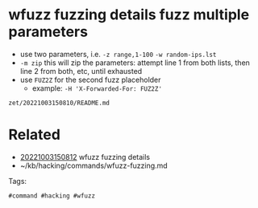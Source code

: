 # wfuzz fuzzing details fuzz multiple parameters
- use two parameters, i.e. `-z range,1-100` `-w random-ips.lst`
- `-m zip` this will zip the parameters: attempt line 1 from both lists, then line 2 from both, etc, until exhausted
- use `FUZ2Z` for the second fuzz placeholder
  - example: `-H 'X-Forwarded-For: FUZ2Z'`

` zet/20221003150810/README.md `

# Related

- [20221003150812](/zet/20221003150812/README.md) wfuzz fuzzing details
- ~/kb/hacking/commands/wfuzz-fuzzing.md

Tags:

    #command #hacking #wfuzz 
